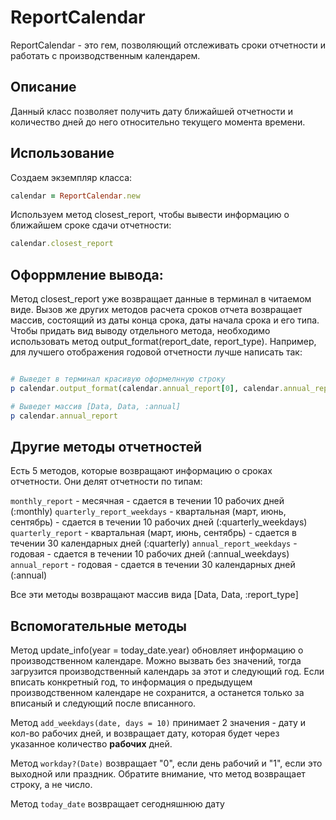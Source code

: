 # ReportCalendar

ReportCalendar - это гем, позволяющий отслеживать сроки отчетности и работать с производственным календарем.

## Описание

Данный класс позволяет получить дату ближайшей отчетности и количество дней до него относительно текущего момента времени.

## Использование

Создаем экземпляр класса:

```ruby
calendar = ReportCalendar.new
```
Используем метод closest_report, чтобы вывести информацию о ближайшем сроке сдачи отчетности:

```ruby
calendar.closest_report
```

## Офоррмление вывода:

Метод closest_report уже возвращает данные в терминал в читаемом виде. Вызов же других методов расчета сроков отчета возвращает массив, состоящий из даты конца срока, даты начала срока и его типа. Чтобы придать вид выводу отдельного метода, необходимо использовать метод output_format(report_date, report_type). Например, для лучшего отображения годовой отчетности лучше написать так:

```ruby

# Выведет в терминал красивую оформелнную строку
p calendar.output_format(calendar.annual_report[0], calendar.annual_report[2])

# Выведет массив [Data, Data, :annual]
p calendar.annual_report 

```
## Другие методы отчетностей

Есть 5 методов, которые возвращают информацию о сроках отчетности. Они делят отчетности по типам:

```monthly_report``` - месячная - сдается в течении 10 рабочих дней (:monthly)
```quarterly_report_weekdays``` - квартальная (март, июнь, сентябрь) - сдается в течении 10 рабочих дней (:quarterly_weekdays)
```quarterly_report``` - квартальная (март, июнь, сентябрь) - сдается в течении 30 календарных дней (:quarterly)
```annual_report_weekdays``` - годовая - сдается в течении 10 рабочих дней (:annual_weekdays)
```annual_report``` - годовая - сдается в течении 30 календарных дней (:annual)

Все эти методы возвращают массив вида [Data, Data, :report_type]

## Вспомогательные методы

Метод update_info(year = today_date.year) обновляет информацию о производственном календаре. Можно вызвать без значений, тогда загрузится производственный календарь за этот и следующий год. Если вписать конкретный год, то информация о предыдущем производственном календаре не сохранится, а останется только за вписаный и следующий после вписанного. 

Метод ```add_weekdays(date, days = 10)``` принимает 2 значения - дату и кол-во рабочих дней, и возвращает дату, которая будет через указанное количество **рабочих** дней. 

Метод ```workday?(Date)``` возвращает "0", если день рабочий и "1", если это выходной или праздник. Обратите внимание, что метод возвращает строку, а не число.

Метод  ```today_date``` возвращает сегодняшнюю дату